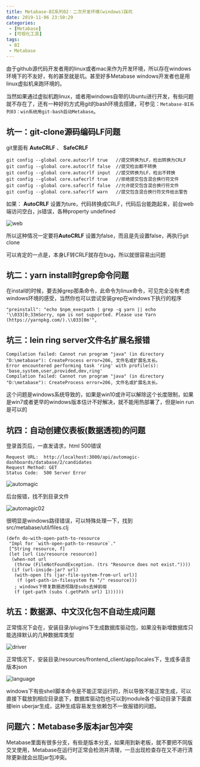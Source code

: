 ```yaml
---
title: Metabase-BI系列02：二次开发环境(windows)踩坑
date: 2019-11-06 23:50:29
categories: 
 - [Metabase]
 - [可视化工具]
tags:
 - BI
 - Metabase
---
```

由于github源代码开发者用的linux或者mac来作为开发环境，所以存在windows环境下的不友好，有的甚至就是坑。甚至好多Metabase windows开发者也是用linux虚拟机来跑环境的。

当然如果通过虚拟机跑linux，或者用windows自带的Ubuntu进行开发，有些问题就不存在了，还有一种好的方式用git的bash环境去搭建，可参见：`Metabase-BI系列03：win系统用git-bash启动Metabase`。
<!--more-->
## 坑一：git-clone源码编码LF问题

git里面有 **AutoCRLF** 、 **SafeCRLF** 

```
git config --global core.autocrlf true   //提交转换为LF，检出转换为CRLF 
git config --global core.autocrlf false  //提交检出都不转换 
git config --global core.autocrlf input  //提交转换为LF，检出不转换 
git config --global core.safecrlf true   //拒绝提交包含混合换行符文件 
git config --global core.safecrlf false  //允许提交包含混合换行符文件 
git config --global core.safecrlf warn   //提交包含混合换行符文件给出警告 
```

如果： **AutoCRLF** 设置为ture，代码转换成CRLF，代码后台能跑起来，前台web端访问空白，js错误，各种property undefined

![web](https://ossbao.oss-cn-qingdao.aliyuncs.com/blog/Metabase/keng/report-web.jpg)

所以这种情况一定要将**AutoCRLF** 设置为false，而且是先设置false，再执行git clone

可以肯定的一点是，本身LF转CRLF就存在bug，所以就很容易出问题

## 坑二：yarn install时grep命令问题

在install的时候，要去掉grep那条命令，此命令为linux命令，可见完全没有考虑windows环境的感受，当然你也可以尝试安装grep在windows下执行的程序

```
"preinstall": "echo $npm_execpath | grep -q yarn || echo '\\033[0;33mSorry, npm is not supported. Please use Yarn (https://yarnpkg.com/).\\033[0m'",
```

## 坑三：lein ring server文件名扩展名报错

```
Compilation failed: Cannot run program "java" (in directory "D:\metabase"): CreateProcess error=206, 文件名或扩展名太长。
Error encountered performing task 'ring' with profile(s): 'base,system,user,provided,dev,ring'
Compilation failed: Cannot run program "java" (in directory "D:\metabase"): CreateProcess error=206, 文件名或扩展名太长。
```

这个问题是windows系统导致的，如果是win10或许可以解除这个长度限制，如果是win7或者更早的windows版本估计不好解决，就不能用热部署了，但是lein run是可以的

## 坑四：自动创建仪表板(数据透视)的问题

登录首页后，一直发请求，html 500错误

```
Request URL:  http://localhost:3000/api/automagic-dashboards/database/2/candidates
Request Method: GET
Status Code:  500 Server Error 
```

![automagic](https://ossbao.oss-cn-qingdao.aliyuncs.com/blog/Metabase/keng/metabase-automagic01.jpg)

后台报错，找不到目录文件

![automagic02](https://ossbao.oss-cn-qingdao.aliyuncs.com/blog/Metabase/keng/metabase-automagic02.jpg)

很明显是windows路径错误，可以特殊处理一下，找到src/metabase/util/files.clj

```
(defn do-with-open-path-to-resource
 "Impl for `with-open-path-to-resource`."
 [^String resource, f]
 (let [url (io/resource resource)]
  (when-not url
   (throw (FileNotFoundException. (trs "Resource does not exist."))))
  (if (url-inside-jar? url)
   (with-open [fs (jar-file-system-from-url url)]
​    (f (get-path-in-filesystem fs "/" resource)))
   ; windows下修复数据透视路径subs去掉前缀
   (f (get-path (subs (.getPath url) 1))))))
```



## 坑五：数据源、中文汉化包不自动生成问题

正常情况下会在，安装目录/plugins下生成数据库驱动包，如果没有新增数据库只能选择默认的几种数据库类型

![driver](https://ossbao.oss-cn-qingdao.aliyuncs.com/blog/Metabase/keng/Metabase-driver.jpg)

正常情况下，安装目录/resources/frontend_client/app/locales下，生成多语言版本json

![language](https://ossbao.oss-cn-qingdao.aliyuncs.com/blog/Metabase/keng/language.jpg)

windows下有些shell脚本命令是不能正常运行的，所以导致不能正常生成，可以直接下载放到相应目录底下，数据库驱动包也可以到module各个驱动目录下面直接lein uberjar生成，这种生成容易发生依赖包不一致报错的问题。

## 问题六：Metabase多版本jar包冲突

Metabase里面有很多分支，有些是版本分支，如果用到新老板，就不要把不同版交叉使用，Metabase在运行时正常会检测并清理，一旦出现检查存在又不进行清除更新就会出现jar包冲突。